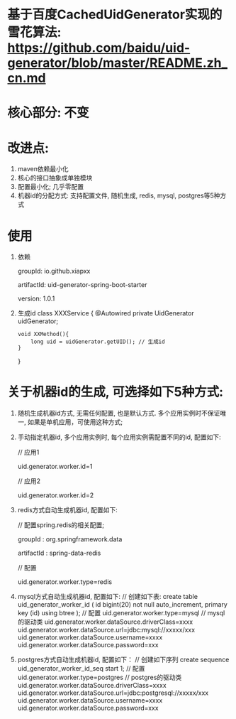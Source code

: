 # 基于百度CachedUidGenerator实现的雪花算法: https://github.com/baidu/uid-generator/blob/master/README.zh_cn.md
# 核心部分: 不变
# 改进点:
  1. maven依赖最小化
  2. 核心的接口抽象成单独模块
  3. 配置最小化; 几乎零配置
  4. 机器id的分配方式: 支持配置文件, 随机生成, redis, mysql, postgres等5种方式

# 使用
  1. 依赖
     
     groupId: io.github.xiapxx
     
     artifactId: uid-generator-spring-boot-starter
     
     version: 1.0.1
       
 3. 生成id
    class XXXService {
        @Autowired
        private UidGenerator uidGenerator;

        void XXMethod(){
            long uid = uidGenerator.getUID(); // 生成id
        }
    }
    

# 关于机器id的生成, 可选择如下5种方式:    
 1. 随机生成机器id方式, 无需任何配置, 也是默认方式. 多个应用实例时不保证唯一, 如果是单机应用，可使用这种方式;
 2. 手动指定机器id, 多个应用实例时, 每个应用实例需配置不同的id, 配置如下:
    
    // 应用1
  
    uid.generator.worker.id=1  
  
     // 应用2
   
    uid.generator.worker.id=2

 4. redis方式自动生成机器id, 配置如下:
    
     // 配置spring.redis的相关配置; 
 
     groupId : org.springframework.data
    
     artifactId : spring-data-redis
 
     // 配置 
  
      uid.generator.worker.type=redis
  
6. mysql方式自动生成机器id, 配置如下:
  // 创建如下表:
  create table uid_generator_worker_id  (
    id bigint(20) not null auto_increment,
    primary key (id) using btree
  );
 // 配置 
 uid.generator.worker.type=mysql
 // mysql的驱动类
 uid.generator.worker.dataSource.driverClass=xxxx 
 uid.generator.worker.dataSource.url=jdbc:mysql://xxxxx/xxx
 uid.generator.worker.dataSource.username=xxxx
 uid.generator.worker.dataSource.password=xxx

7. postgres方式自动生成机器id, 配置如下：
  // 创建如下序列 
 create sequence uid_generator_worker_id_seq start 1;
 // 配置 
 uid.generator.worker.type=postgres
 // postgres的驱动类
 uid.generator.worker.dataSource.driverClass=xxxx 
 uid.generator.worker.dataSource.url=jdbc:postgresql://xxxxx/xxx
 uid.generator.worker.dataSource.username=xxxx
 uid.generator.worker.dataSource.password=xxx


 
  

